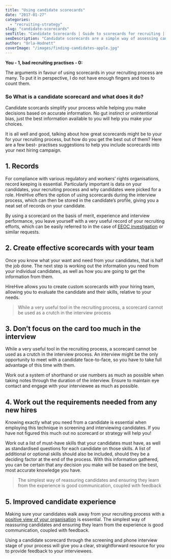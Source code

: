 ```yaml
---
title: "Using candidate scorecards"
date: "2017-01-27"
categories:
  - "recruiting-strategy"
slug: "candidate-scorecards"
seoTitle: "Candidate Scorecards | Guide to scorecards for recruiting | Hirehive"
seoDescription: "Candidate scorecards are a simple way of assessing candidates… recruiting software might be the easiest way of implementing them in your hiring process."
author: "Orla-Hodnett"
coverImage: "/images/finding-candidates-apple.jpg"
---
```


**You - 1, bad recruiting practises - 0:**

The arguments in favour of using scorecards in your recruiting process are many. To put it in perspective, I do not have enough fingers and toes to count them.

### So What is a candidate scorecard and what does it do?

Candidate scorcards simplify your process while helping you make decisions based on accurate information. No gut instinct or unintentional bias, just the best information available to you will help you make your choices.

It is all well and good, talking about how great scorecards might be to your for your recruiting process, but how do you get the best out of them? Here are a few best- practises suggestions to help you include scorecards into your next hiring campaign.

## **1\. Records**

For compliance with various regulatory and workers’ rights organisations, record keeping is essential. Particularly important is data on your candidates, your recruiting process and why candidates were picked for a role. HireHive offers the option of using scorecards during the interview process, which can then be stored in the candidate’s profile, giving you a neat set of records on your candidate.

By using a scorecard on the basis of merit, experience and interview performance, you leave yourself with a very useful record of your recruiting efforts, which can be easily referred to in the case of [EEOC investigation](http://hirehive.io/blog/eeoc-compliance/) or similar requests.

## **2\. Create effective scorecards with your team**

Once you know what your want and need from your candidates, that is half the job done. The next step is working out the information you need from your individual candidates, as well as how you are going to get the information from them.

HireHive allows you to create custom scorecards with your hiring team, allowing you to evaluate the candidate and their skills, relative to your needs.

> While a very useful tool in the recruiting process, a scorecard cannot be used as a crutch in the interview process

## **3\. Don’t focus on the card too much in the interview**

While a very useful tool in the recruiting process, a scorecard cannot be used as a crutch in the interview process. An interview might be the only opportunity to meet with a candidate face-to-face, so you have to take full advantage of this time with them.

Work out a system of shorthand or use numbers as much as possible when taking notes through the duration of the interview. Ensure to maintain eye contact and engage with your interviewee as much as possible.

## **4\. Work out the requirements needed from any new hires**

Knowing exactly what you need from a candidate is essential when employing this technique in screening and interviewing candidates. If you have not figured this much out no scorecard or strategy will help you!

Work out a list of must-have skills that your candidates must have, as well as standardised questions for each candidate on those skills. A list of additional or optional skills should also be included, should they be a deciding factor at the end of the process. With this information gathered, you can be certain that any decision you make will be based on the best, most accurate knowledge you have.

> The simplest way of reassuring candidates and ensuring they learn from the experience is good communication, coupled with feedback

## **5\. Improved candidate experience**

Making sure your candidates walk away from your recruiting process with a [positive view of your organisation](http://hirehive.io/blog/candidate-experience-successful-hire/) is essential. The simplest way of reassuring candidates and ensuring they learn from the experience is good communication, coupled with feedback.

Using a candidate scorecard through the screening and phone interview stage of your process will give you a clear, straightforward resource for you to provide feedback to your interviewees.
